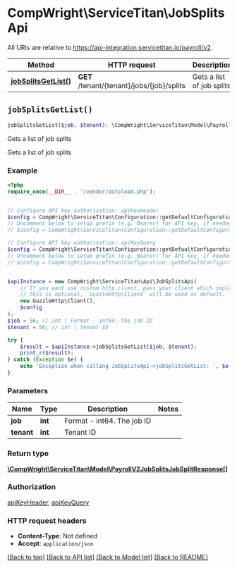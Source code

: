 # CompWright\ServiceTitan\JobSplitsApi

All URIs are relative to https://api-integration.servicetitan.io/payroll/v2.

Method | HTTP request | Description
------------- | ------------- | -------------
[**jobSplitsGetList()**](JobSplitsApi.md#jobSplitsGetList) | **GET** /tenant/{tenant}/jobs/{job}/splits | Gets a list of job splits


## `jobSplitsGetList()`

```php
jobSplitsGetList($job, $tenant): \CompWright\ServiceTitan\Model\PayrollV2JobSplitsJobSplitResponse[]
```

Gets a list of job splits

Gets a list of job splits

### Example

```php
<?php
require_once(__DIR__ . '/vendor/autoload.php');


// Configure API key authorization: apiKeyHeader
$config = CompWright\ServiceTitan\Configuration::getDefaultConfiguration()->setApiKey('ST-App-Key', 'YOUR_API_KEY');
// Uncomment below to setup prefix (e.g. Bearer) for API key, if needed
// $config = CompWright\ServiceTitan\Configuration::getDefaultConfiguration()->setApiKeyPrefix('ST-App-Key', 'Bearer');

// Configure API key authorization: apiKeyQuery
$config = CompWright\ServiceTitan\Configuration::getDefaultConfiguration()->setApiKey('servicetitanapplicationkey', 'YOUR_API_KEY');
// Uncomment below to setup prefix (e.g. Bearer) for API key, if needed
// $config = CompWright\ServiceTitan\Configuration::getDefaultConfiguration()->setApiKeyPrefix('servicetitanapplicationkey', 'Bearer');


$apiInstance = new CompWright\ServiceTitan\Api\JobSplitsApi(
    // If you want use custom http client, pass your client which implements `GuzzleHttp\ClientInterface`.
    // This is optional, `GuzzleHttp\Client` will be used as default.
    new GuzzleHttp\Client(),
    $config
);
$job = 56; // int | Format - int64. The job ID
$tenant = 56; // int | Tenant ID

try {
    $result = $apiInstance->jobSplitsGetList($job, $tenant);
    print_r($result);
} catch (Exception $e) {
    echo 'Exception when calling JobSplitsApi->jobSplitsGetList: ', $e->getMessage(), PHP_EOL;
}
```

### Parameters

Name | Type | Description  | Notes
------------- | ------------- | ------------- | -------------
 **job** | **int**| Format - int64. The job ID |
 **tenant** | **int**| Tenant ID |

### Return type

[**\CompWright\ServiceTitan\Model\PayrollV2JobSplitsJobSplitResponse[]**](../Model/PayrollV2JobSplitsJobSplitResponse.md)

### Authorization

[apiKeyHeader](../../README.md#apiKeyHeader), [apiKeyQuery](../../README.md#apiKeyQuery)

### HTTP request headers

- **Content-Type**: Not defined
- **Accept**: `application/json`

[[Back to top]](#) [[Back to API list]](../../README.md#endpoints)
[[Back to Model list]](../../README.md#models)
[[Back to README]](../../README.md)
